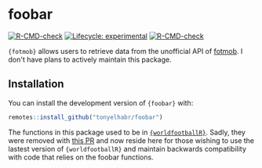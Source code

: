 # foobar

<!-- badges: start -->

[![R-CMD-check](https://github.com/tonyelhabr/fotmob/actions/workflows/R-CMD-check.yaml/badge.svg)](https://github.com/tonyelhabr/fotmob/actions/workflows/R-CMD-check.yaml) [![Lifecycle: experimental](https://img.shields.io/badge/lifecycle-experimental-orange.svg)](https://lifecycle.r-lib.org/articles/stages.html#experimental)
[![R-CMD-check](https://github.com/tonyelhabr/fotmob/actions/workflows/R-CMD-check.yaml/badge.svg)](https://github.com/tonyelhabr/fotmob/actions/workflows/R-CMD-check.yaml)
<!-- badges: end -->

`{fotmob}` allows users to retrieve data from the unofficial API of [fotmob](www.fotmob.com). I don't have plans to actively maintain this package.

## Installation

You can install the development version of `{foobar}` with:

``` r
remotes::install_github("tonyelhabr/foobar")
```

The functions in this package used to be in [`{worldfootballR}`](https://github.com/JaseZiv/worldfootballR). Sadly, they were removed with [this PR](https://github.com/JaseZiv/worldfootballR/pull/311) and now reside here for those wishing to use the lastest version of `{worldfootballR}` and maintain backwards compatibility with code that relies on the foobar functions.
